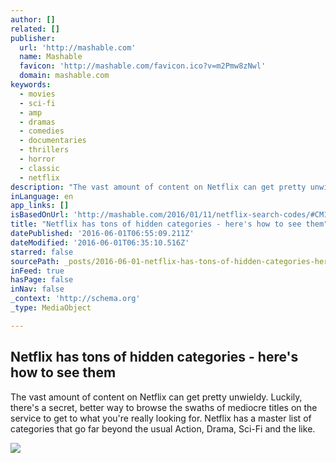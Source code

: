 ```yaml
---
author: []
related: []
publisher:
  url: 'http://mashable.com'
  name: Mashable
  favicon: 'http://mashable.com/favicon.ico?v=m2Pmw8zNwl'
  domain: mashable.com
keywords:
  - movies
  - sci-fi
  - amp
  - dramas
  - comedies
  - documentaries
  - thrillers
  - horror
  - classic
  - netflix
description: "The vast amount of content on Netflix can get pretty unwieldy. Luckily, there's a secret, better way to browse the swaths of mediocre titles on the service to get to what you're really looking for. Netflix has a master list of categories that go far beyond the usual Action, Drama, Sci-Fi and the like."
inLanguage: en
app_links: []
isBasedOnUrl: 'http://mashable.com/2016/01/11/netflix-search-codes/#CM18ileXEZqF'
title: "Netflix has tons of hidden categories - here's how to see them"
datePublished: '2016-06-01T06:55:09.211Z'
dateModified: '2016-06-01T06:35:10.516Z'
starred: false
sourcePath: _posts/2016-06-01-netflix-has-tons-of-hidden-categories-heres-how-to-see-th.md
inFeed: true
hasPage: false
inNav: false
_context: 'http://schema.org'
_type: MediaObject

---
```

<article style=""><h1>Netflix has tons of hidden categories - here's how to see them</h1><p>The vast amount of content on Netflix can get pretty unwieldy. Luckily, there's a secret, better way to browse the swaths of mediocre titles on the service to get to what you're really looking for. Netflix has a master list of categories that go far beyond the usual Action, Drama, Sci-Fi and the like.</p><img src="http://rack.3.mshcdn.com/media/ZgkyMDE2LzAxLzE5LzIxL25ldGZsaXguMjVlOGQuanBnCnAJdGh1bWIJMTIwMHg2MjcjCmUJanBn/8560d47d/9d7/netflix.jpg" /></article>